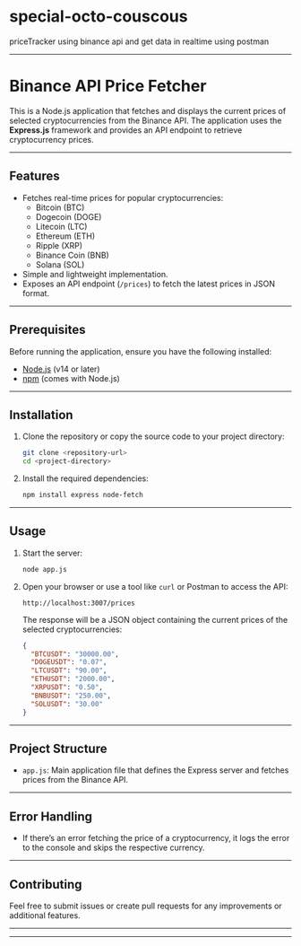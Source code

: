# special-octo-couscous
priceTracker using binance api and get data in realtime using postman


---

# Binance API Price Fetcher

This is a Node.js application that fetches and displays the current prices of selected cryptocurrencies from the Binance API. The application uses the **Express.js** framework and provides an API endpoint to retrieve cryptocurrency prices.

---

## Features

- Fetches real-time prices for popular cryptocurrencies:
  - Bitcoin (BTC)
  - Dogecoin (DOGE)
  - Litecoin (LTC)
  - Ethereum (ETH)
  - Ripple (XRP)
  - Binance Coin (BNB)
  - Solana (SOL)
- Simple and lightweight implementation.
- Exposes an API endpoint (`/prices`) to fetch the latest prices in JSON format.

---

## Prerequisites

Before running the application, ensure you have the following installed:

- [Node.js](https://nodejs.org/) (v14 or later)
- [npm](https://www.npmjs.com/) (comes with Node.js)

---

## Installation

1. Clone the repository or copy the source code to your project directory:

   ```bash
   git clone <repository-url>
   cd <project-directory>
   ```

2. Install the required dependencies:

   ```bash
   npm install express node-fetch
   ```

---

## Usage

1. Start the server:

   ```bash
   node app.js
   ```

2. Open your browser or use a tool like `curl` or Postman to access the API:

   ```
   http://localhost:3007/prices
   ```

   The response will be a JSON object containing the current prices of the selected cryptocurrencies:

   ```json
   {
     "BTCUSDT": "30000.00",
     "DOGEUSDT": "0.07",
     "LTCUSDT": "90.00",
     "ETHUSDT": "2000.00",
     "XRPUSDT": "0.50",
     "BNBUSDT": "250.00",
     "SOLUSDT": "30.00"
   }
   ```

---

## Project Structure

- `app.js`: Main application file that defines the Express server and fetches prices from the Binance API.

---

## Error Handling

- If there’s an error fetching the price of a cryptocurrency, it logs the error to the console and skips the respective currency.

---

## Contributing

Feel free to submit issues or create pull requests for any improvements or additional features.

---



---

